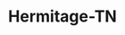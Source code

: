 ---
title: Hermitage-TN
slug: hermitage-tn
f_state:
- cms/state/tennessee.md
f_locations:
- cms/payday-loan/budgetline-cash-advance-5565.md
- cms/payday-loan/cash-express-llc-7449.md
- cms/payday-loan/check-into-cash-12402.md
- cms/payday-loan/check-into-cash-12462.md
- cms/payday-loan/financial-services-more-18078.md
- cms/payday-loan/financial-services-more-18079.md
- cms/payday-loan/national-cash-advance-22680.md
updated-on: '2024-05-30T13:41:28.615Z'
created-on: '2024-05-30T13:41:28.615Z'
published-on: '2024-05-30T13:54:32.469Z'
f_city: Hermitage
layout: '[city].html'
tags: city
---